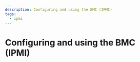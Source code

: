 ```yaml
---
description: Configuring and using the BMC (IPMI)
tags:
  - ipmi
---
```


# Configuring and using the BMC (IPMI)
